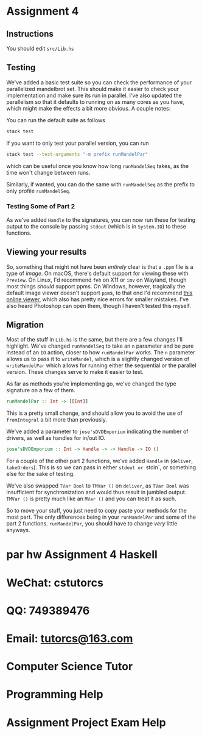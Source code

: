 # Assignment 4

## Instructions
You should edit `src/Lib.hs`

## Testing
We've added a basic test suite so you can check the performance of your
parallelized mandelbrot set. This should make it easier to check your
implementation and make sure its run in parallel. I've also updated the
parallelism so that it defaults to running on as many cores as you have,
which might make the effects a bit more obvious. A couple notes:

You can run the default suite as follows
```bash
stack test
```

If you want to only test your parallel version, you can run
```bash
stack test --test-arguments "-m prefix runMandelPar"
```
which can be useful once you know how long `runMandelSeq` takes,
as the time won't change between runs.

Similarly, if wanted, you can do the same with `runMandelSeq` as the prefix
to only profile `runMandelSeq`.

### Testing Some of Part 2
As we've added `Handle` to the signatures, you can now run these for testing
output to the console by passing `stdout` (which is in `System.IO`) to these functions.

## Viewing your results
So, something that might not have been *entirely* clear is that a `.ppm` file
is a type of *image*. On macOS, there's default support for viewing these
with `Preview`. On Linux, I'd recommend `feh` on X11 or `imv` on Wayland,
though most things *should* support ppms. On Windows, however,
tragically the default image viewer doesn't support `ppm`s, to that 
end I'd recommend [this online viewer](https://www.cs.rhodes.edu/welshc/COMP141_F16/ppmReader.html),
which also has pretty nice errors for smaller mistakes. I've also heard Photoshop can open them,
though I haven't tested this myself.

## Migration
Most of the stuff in `Lib.hs` is the same, but there are a few changes I'll highlight. We've
changed `runMandelSeq` to take an `n` parameter and be pure instead of an `IO` action, closer
to how `runMandelPar` works. The `n` parameter allows us to pass it to `writeMandel`, which is
a slightly changed version of `writeMandelPar` which allows for running either the sequential
or the parallel version. These changes serve to make it easier to test. 

As far as methods you're implementing go, we've changed the type signature on a few of them.
```hs
runMandelPar :: Int -> [[Int]]
```
This is a pretty small change, and should allow you to avoid the use of
`fromIntegral` a bit more than previously.

We've added a parameter to `jose'sDVDEmporium` indicating the number of drivers,
as well as handles for in/out IO.
```hs
jose'sDVDEmporium :: Int -> Handle -> -> Handle -> IO ()
```

For a couple of the other part 2 functions, we've added `Handle` in (`deliver`, `takeOrders`). This is
so we can pass in either `stdout or `stdin`, or something else for the sake of testing.

We've also swapped `TVar Bool` to `TMVar ()` on `deliver`, as `TVar Bool`
was insufficient for synchronization and would thus result in jumbled output. `TMVar ()`
is pretty much like an `MVar ()` and you can treat it as such.

So to move your stuff, you just need to copy paste your methods for the most part.
The only differences being in your `runMandelPar` and some of the part 2 functions.
`runMandelPar`, you should have to change *very* little anyways.
# par hw Assignment 4 Haskell
# WeChat: cstutorcs

# QQ: 749389476

# Email: tutorcs@163.com

# Computer Science Tutor

# Programming Help

# Assignment Project Exam Help
